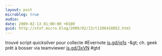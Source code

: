 ```yaml
---
layout: post
microblog: true
audio: 
date: 2009-02-13 01:00:00 +0100
guid: http://xtof.micro.blog/2009/02/13/t1206418052.html
---
```

trouvé script quicksilver pour collecte #Evernote  [is.gd/jq1s](http://is.gd/jq1s) -&amp;gt; ch. geek prêt à bosser via teamviewer  [is.gd/3xVN](http://is.gd/3xVN) #gtd
